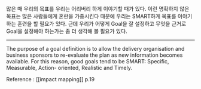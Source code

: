 많은 때 우리의 목표를 우리는 어리버리 하게 이야기할 때가 있다. 이런 명확하지 않은 목표는 많은 사람들에게 혼란을 가중시킨다 때문에 우리는 SMART하게 목표를 이야기하는 훈련을 할 필요가 있다. 근데 우리가 어떻게 Goal을 잘 설정하고 무엇을 근거로 Goal을 설정해야 하는가는 좀 더 생각해 볼 필요가 있다.

----

The purpose of a goal definition is to allow the delivery organisation and business sponsors to re-evaluate the plan as new information becomes available. For this reason, good goals tend to be SMART: Specific, Measurable, Action- oriented, Realistic and Timely.

Reference : [[impact mapping]] p.19

